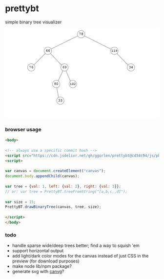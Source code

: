 # prettybt

simple binary tree visualizer

![binary trees](assets/trees.gif)

### browser usage

```html
<body>

<!-- always use a specific commit hash -->
<script src="https://cdn.jsdelivr.net/gh/ggorlen/prettybt@cd34c94/js/pbt.js"></script>
<script>

var canvas = document.createElement("canvas");
document.body.appendChild(canvas);

var tree = {val: 1, left: {val: 2}, right: {val: 3}};
// or: var tree = PrettyBT.treeFromString("[a,b,c,,d]");

var size = 15;
PrettyBT.drawBinaryTree(canvas, tree, size);

</script>
</body>
```

### todo

- handle sparse wide/deep trees better; find a way to squish 'em
- support horizontal output
- add light/dark color modes for the canvas instead of just CSS in the preview (for download purposes)
- make node lib/npm package?
- generate svg with [canvg](https://github.com/canvg/canvg)?
